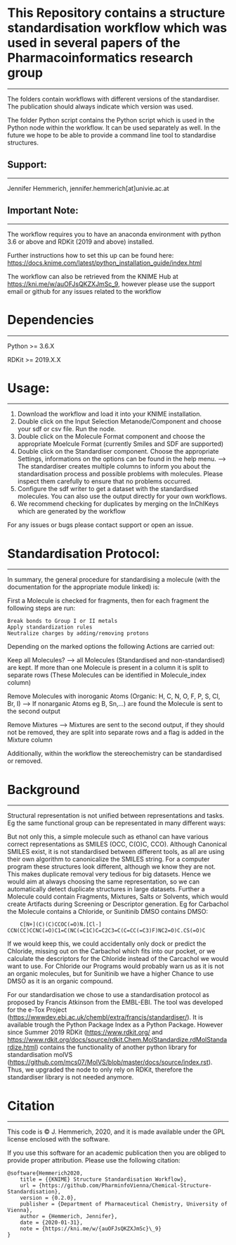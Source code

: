 # This Repository contains a structure standardisation workflow which was used in several papers of the Pharmacoinformatics research group
---------------------------------------------------------------------------------------------------------------------------------------------

The folders contain workflows with different versions of the standardiser. The publication should always indicate which version was used. 

The folder Python script contains the Python script which is used in the Python node within the workflow. It can be used separately as well. In the future we hope to be able to provide a command line tool to standardise structures.

## Support:
---------------
Jennifer Hemmerich, jennifer.hemmerich[at]univie.ac.at

## Important Note:
----------------------

The workflow requires you to have an anaconda environment with python 3.6 or above and RDKit (2019 and above) installed.    

Further instructions how to set this up can be found here:
https://docs.knime.com/latest/python_installation_guide/index.html

The workflow can also be retrieved from the KNIME Hub at https://kni.me/w/auOFJsQKZXJmSc_9, however please use the support email or github for any issues related to the workflow

# Dependencies
--------------
Python >= 3.6.X

RDKit >= 2019.X.X

# Usage:
------------------- 

1. Download the workflow and load it into your KNIME installation. 
2. Double click on the Input Selection Metanode/Component and choose your sdf or csv file. Run the node.
3. Double click on the Molecule Format component and choose the appropriate Moelcule Format (currently Smiles and SDF are supported)
4. Double click on the Standardiser component. Choose the appropriate Settings, informations on the options can be found in the help menu.
    --> The standardiser creates multiple columns to inform you about the standardisation process and possible problems with molecules. Please inspect them carefully to ensure that no problems occurred.
5. Configure the sdf writer to get a dataset with the standardised molecules. You can also use the output directly for your own workflows. 
6. We recommend checking for duplicates by merging on the InChIKeys which are generated by the workflow

For any issues or bugs please contact support or open an issue.

# Standardisation Protocol:
-------------------

In summary, the general procedure for standardising a molecule (with the documentation for the appropriate module linked) is:

First a Molecule is checked for fragments, then for each fragment the following steps are run:

    Break bonds to Group I or II metals
    Apply standardization rules
    Neutralize charges by adding/removing protons

Depending on the marked options the following Actions are carried out:

Keep all Molecules? --> all Molecules (Standardised and non-standardised) are kept. If more than one Molecule is present in a column it is split to separate rows (These Molecules can be identified in Molecule_index column) 

Remove Molecules with inoroganic Atoms (Organic: H, C, N, O, F, P, S, Cl, Br, I) --> If nonarganic Atoms eg B, Sn,...) are found the Molecule is sent to the second output

Remove Mixtures --> Mixtures are sent to the second output, if they should not be removed, they are split into separate rows and a flag is added in the Mixture column

Additionally, within the workflow the stereochemistry can be standardised or removed.



# Background
----------------

Structural representation is not unified between representations and tasks. Eg the same functional group can be representated in many different ways:

But not only this, a simple molecule such as ethanol can have various correct representations as SMILES (OCC, C(O)C, CCO). Although Canonical SMILES exist, it is not standardised between different tools, as all are using their own algorithm to canonicalize the SMILES string. For a computer program these structures look different, although we know they are not. This makes duplicate removal very tedious for big datasets. Hence we would aim at always choosing the same representation, so we can automatically detect duplicate structures in large datasets. Further a Molecule could contain Fragments, Mixtures, Salts or Solvents, which would create Artifacts during Screening or Descriptor generation. Eg for Carbachol the Molecule contains a Chloride, or Sunitinib DMSO contains DMSO:

        C[N+](C)(C)CCOC(=O)N.[Cl-]                             CCN(CC)CCNC(=O)C1=C(NC(=C1C)C=C2C3=C(C=CC(=C3)F)NC2=O)C.CS(=O)C


If we would keep this, we could accidentally only dock or predict the Chloride, missing out on the Carbachol which fits into our pocket, or we calculate the descriptors for the Chloride instead of the Carcachol we would want to use. For Chloride our Programs would probably warn us as it is not an organic molecules, but for Sunitinib we have a higher Chance to use DMSO as it is an organic compound.

For our standardisation we chose to use a standardisation protocol as proposed by Francis Atkinson from the EMBL-EBI. The tool was developed for the e-Tox Project (https://wwwdev.ebi.ac.uk/chembl/extra/francis/standardiser/). It is available trough the Python Package Index as a Python Package. However since Summer 2019 RDKit (https://www.rdkit.org/ and https://www.rdkit.org/docs/source/rdkit.Chem.MolStandardize.rdMolStandardize.html) contains the functionality of another python library for standardisation molVS (https://github.com/mcs07/MolVS/blob/master/docs/source/index.rst). Thus, we upgraded the node to only rely on RDKit, therefore the standardiser library is not needed anymore.

# Citation
----------------------------

This code is © J. Hemmerich, 2020, and it is made available under the GPL license enclosed with the software.

If you use this software for an academic publication then you are obliged to provide proper attribution. Please use the following citation:

```
@software{Hemmerich2020,
	title = {{KNIME} Structure Standardisation Workflow},
	url = {https://github.com/PharminfoVienna/Chemical-Structure-Standardisation},
	version = {0.2.0},
	publisher = {Department of Pharmaceutical Chemistry, University of Vienna},
	author = {Hemmerich, Jennifer},
	date = {2020-01-31},
	note = {https://kni.me/w/{auOFJsQKZXJmSc}\_9}
}
```






